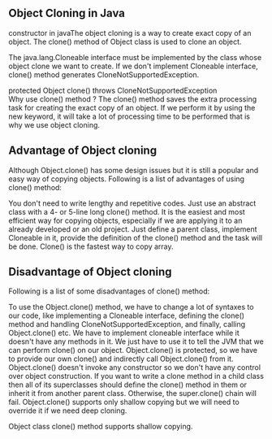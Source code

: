 Object Cloning in Java
-------------------------
constructor in javaThe object cloning is a way to create exact copy of an object. The clone() method of Object class is used to clone an object.

The java.lang.Cloneable interface must be implemented by the class whose object clone we want to create. If we don't implement Cloneable interface, clone() method generates CloneNotSupportedException.



protected Object clone() throws CloneNotSupportedException  
Why use clone() method ?
The clone() method saves the extra processing task for creating the exact copy of an object. If we perform it by using the new keyword, it will take a lot of processing time to be performed that is why we use object cloning.

Advantage of Object cloning
-------------------------------
Although Object.clone() has some design issues but it is still a popular and easy way of copying objects. Following is a list of advantages of using clone() method:

You don't need to write lengthy and repetitive codes. Just use an abstract class with a 4- or 5-line long clone() method.
It is the easiest and most efficient way for copying objects, especially if we are applying it to an already developed or an old project. Just define a parent class, implement Cloneable in it, provide the definition of the clone() method and the task will be done.
Clone() is the fastest way to copy array.

Disadvantage of Object cloning
------------------------------------------
Following is a list of some disadvantages of clone() method:

To use the Object.clone() method, we have to change a lot of syntaxes to our code, like implementing a Cloneable interface, defining the clone() method and handling CloneNotSupportedException, and finally, calling Object.clone() etc.
We have to implement cloneable interface while it doesn't have any methods in it. We just have to use it to tell the JVM that we can perform clone() on our object.
Object.clone() is protected, so we have to provide our own clone() and indirectly call Object.clone() from it.
Object.clone() doesn't invoke any constructor so we don't have any control over object construction.
If you want to write a clone method in a child class then all of its superclasses should define the clone() method in them or inherit it from another parent class. Otherwise, the super.clone() chain will fail.
Object.clone() supports only shallow copying but we will need to override it if we need deep cloning.

Object class clone() method supports shallow copying. 



